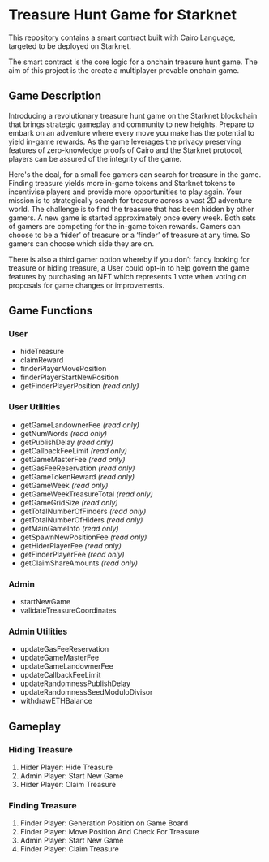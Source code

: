 # Treasure Hunt Game for Starknet

This repository contains a smart contract built with Cairo Language, targeted to be deployed on Starknet.

The smart contract is the core logic for a onchain treasure hunt game. The aim of this project is the create a multiplayer provable onchain game.




## Game Description

Introducing a revolutionary treasure hunt game on the Starknet blockchain that brings strategic gameplay and community to new heights. Prepare to embark on an adventure where every move you make has the potential to yield in-game rewards. As the game leverages the privacy preserving features of zero-knowledge proofs of Cairo and the Starknet protocol, players can be assured of the integrity of the game. 


Here's the deal, for a small fee gamers can search for treasure in the game. Finding treasure yields more in-game tokens and Starknet tokens to incentivise players and provide more opportunities to play again. Your mission is to strategically search for treasure across a vast 2D adventure world. The challenge is to find the treasure that has been hidden by other gamers. A new game is started approximately once every week. Both sets of gamers are competing for the in-game token rewards. Gamers can choose to be a ‘hider’ of treasure or a ‘finder’ of treasure at any time. So gamers can choose which side they are on. 


There is also a third gamer option whereby if you don’t fancy looking for treasure or hiding treasure, a User could opt-in to help govern the game features by purchasing an NFT which represents 1 vote when voting on proposals for game changes or improvements.




## Game Functions 

### User

- hideTreasure
- claimReward
- finderPlayerMovePosition
- finderPlayerStartNewPosition
- getFinderPlayerPosition *(read only)*

### User Utilities

- getGameLandownerFee *(read only)*
- getNumWords *(read only)*
- getPublishDelay *(read only)*
- getCallbackFeeLimit *(read only)*
- getGameMasterFee *(read only)*
- getGasFeeReservation *(read only)*
- getGameTokenReward *(read only)*
- getGameWeek *(read only)*
- getGameWeekTreasureTotal *(read only)*
- getGameGridSize *(read only)*
- getTotalNumberOfFinders *(read only)*
- getTotalNumberOfHiders *(read only)*
- getMainGameInfo *(read only)*
- getSpawnNewPositionFee *(read only)*
- getHiderPlayerFee *(read only)*
- getFinderPlayerFee *(read only)*
- getClaimShareAmounts *(read only)*

### Admin

- startNewGame
- validateTreasureCoordinates

### Admin Utilities

- updateGasFeeReservation
- updateGameMasterFee
- updateGameLandownerFee
- updateCallbackFeeLimit
- updateRandomnessPublishDelay
- updateRandomnessSeedModuloDivisor
- withdrawETHBalance




## Gameplay

### Hiding Treasure

1. Hider Player: Hide Treasure
2. Admin Player: Start New Game
3. Hider Player: Claim Treasure

### Finding Treasure

1. Finder Player: Generation Position on Game Board
2. Finder Player: Move Position And Check For Treasure
3. Admin Player: Start New Game
4. Finder Player: Claim Treasure